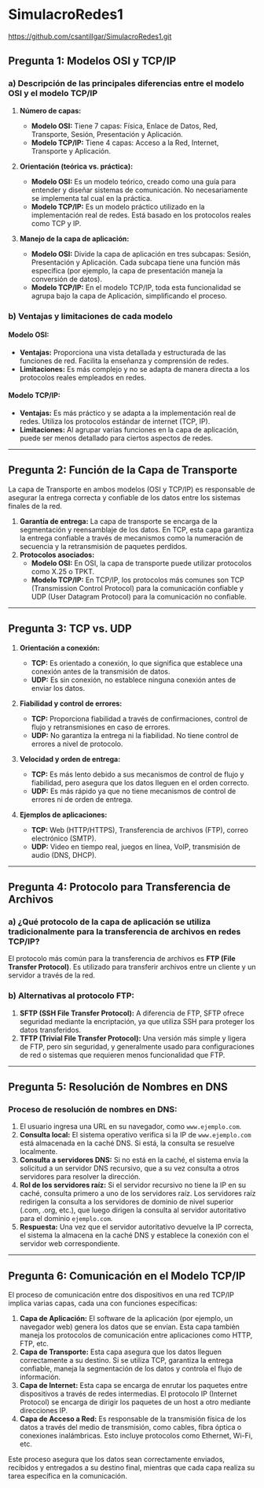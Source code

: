 # SimulacroRedes1
https://github.com/csantillgar/SimulacroRedes1.git
## Pregunta 1: Modelos OSI y TCP/IP

### a) Descripción de las principales diferencias entre el modelo OSI y el modelo TCP/IP

1. **Número de capas:**
   - **Modelo OSI:** Tiene 7 capas: Física, Enlace de Datos, Red, Transporte, Sesión, Presentación y Aplicación.
   - **Modelo TCP/IP:** Tiene 4 capas: Acceso a la Red, Internet, Transporte y Aplicación.

2. **Orientación (teórica vs. práctica):**
   - **Modelo OSI:** Es un modelo teórico, creado como una guía para entender y diseñar sistemas de comunicación. No necesariamente se implementa tal cual en la práctica.
   - **Modelo TCP/IP:** Es un modelo práctico utilizado en la implementación real de redes. Está basado en los protocolos reales como TCP y IP.

3. **Manejo de la capa de aplicación:**
   - **Modelo OSI:** Divide la capa de aplicación en tres subcapas: Sesión, Presentación y Aplicación. Cada subcapa tiene una función más específica (por ejemplo, la capa de presentación maneja la conversión de datos).
   - **Modelo TCP/IP:** En el modelo TCP/IP, toda esta funcionalidad se agrupa bajo la capa de Aplicación, simplificando el proceso.

### b) Ventajas y limitaciones de cada modelo

#### Modelo OSI:
- **Ventajas:** Proporciona una vista detallada y estructurada de las funciones de red. Facilita la enseñanza y comprensión de redes.
- **Limitaciones:** Es más complejo y no se adapta de manera directa a los protocolos reales empleados en redes.

#### Modelo TCP/IP:
- **Ventajas:** Es más práctico y se adapta a la implementación real de redes. Utiliza los protocolos estándar de internet (TCP, IP).
- **Limitaciones:** Al agrupar varias funciones en la capa de aplicación, puede ser menos detallado para ciertos aspectos de redes.

---

## Pregunta 2: Función de la Capa de Transporte

La capa de Transporte en ambos modelos (OSI y TCP/IP) es responsable de asegurar la entrega correcta y confiable de los datos entre los sistemas finales de la red.

1. **Garantía de entrega:** La capa de transporte se encarga de la segmentación y reensamblaje de los datos. En TCP, esta capa garantiza la entrega confiable a través de mecanismos como la numeración de secuencia y la retransmisión de paquetes perdidos.
2. **Protocolos asociados:**
   - **Modelo OSI:** En OSI, la capa de transporte puede utilizar protocolos como X.25 o TPKT.
   - **Modelo TCP/IP:** En TCP/IP, los protocolos más comunes son TCP (Transmission Control Protocol) para la comunicación confiable y UDP (User Datagram Protocol) para la comunicación no confiable.

---

## Pregunta 3: TCP vs. UDP

1. **Orientación a conexión:**
   - **TCP:** Es orientado a conexión, lo que significa que establece una conexión antes de la transmisión de datos.
   - **UDP:** Es sin conexión, no establece ninguna conexión antes de enviar los datos.

2. **Fiabilidad y control de errores:**
   - **TCP:** Proporciona fiabilidad a través de confirmaciones, control de flujo y retransmisiones en caso de errores.
   - **UDP:** No garantiza la entrega ni la fiabilidad. No tiene control de errores a nivel de protocolo.

3. **Velocidad y orden de entrega:**
   - **TCP:** Es más lento debido a sus mecanismos de control de flujo y fiabilidad, pero asegura que los datos lleguen en el orden correcto.
   - **UDP:** Es más rápido ya que no tiene mecanismos de control de errores ni de orden de entrega.

4. **Ejemplos de aplicaciones:**
   - **TCP:** Web (HTTP/HTTPS), Transferencia de archivos (FTP), correo electrónico (SMTP).
   - **UDP:** Video en tiempo real, juegos en línea, VoIP, transmisión de audio (DNS, DHCP).

---

## Pregunta 4: Protocolo para Transferencia de Archivos

### a) ¿Qué protocolo de la capa de aplicación se utiliza tradicionalmente para la transferencia de archivos en redes TCP/IP?

El protocolo más común para la transferencia de archivos es **FTP (File Transfer Protocol)**. Es utilizado para transferir archivos entre un cliente y un servidor a través de la red.

### b) Alternativas al protocolo FTP:

1. **SFTP (SSH File Transfer Protocol):** A diferencia de FTP, SFTP ofrece seguridad mediante la encriptación, ya que utiliza SSH para proteger los datos transferidos.
2. **TFTP (Trivial File Transfer Protocol):** Una versión más simple y ligera de FTP, pero sin seguridad, y generalmente usado para configuraciones de red o sistemas que requieren menos funcionalidad que FTP.

---

## Pregunta 5: Resolución de Nombres en DNS

### Proceso de resolución de nombres en DNS:

1. El usuario ingresa una URL en su navegador, como `www.ejemplo.com`.
2. **Consulta local:** El sistema operativo verifica si la IP de `www.ejemplo.com` está almacenada en la caché DNS. Si está, la consulta se resuelve localmente.
3. **Consulta a servidores DNS:** Si no está en la caché, el sistema envía la solicitud a un servidor DNS recursivo, que a su vez consulta a otros servidores para resolver la dirección.
4. **Rol de los servidores raíz:** Si el servidor recursivo no tiene la IP en su caché, consulta primero a uno de los servidores raíz. Los servidores raíz redirigen la consulta a los servidores de dominio de nivel superior (.com, .org, etc.), que luego dirigen la consulta al servidor autoritativo para el dominio `ejemplo.com`.
5. **Respuesta:** Una vez que el servidor autoritativo devuelve la IP correcta, el sistema la almacena en la caché DNS y establece la conexión con el servidor web correspondiente.

---

## Pregunta 6: Comunicación en el Modelo TCP/IP

El proceso de comunicación entre dos dispositivos en una red TCP/IP implica varias capas, cada una con funciones específicas:

1. **Capa de Aplicación:** El software de la aplicación (por ejemplo, un navegador web) genera los datos que se envían. Esta capa también maneja los protocolos de comunicación entre aplicaciones como HTTP, FTP, etc.
2. **Capa de Transporte:** Esta capa asegura que los datos lleguen correctamente a su destino. Si se utiliza TCP, garantiza la entrega confiable, maneja la segmentación de los datos y controla el flujo de información.
3. **Capa de Internet:** Esta capa se encarga de enrutar los paquetes entre dispositivos a través de redes intermedias. El protocolo IP (Internet Protocol) se encarga de dirigir los paquetes de un host a otro mediante direcciones IP.
4. **Capa de Acceso a Red:** Es responsable de la transmisión física de los datos a través del medio de transmisión, como cables, fibra óptica o conexiones inalámbricas. Esto incluye protocolos como Ethernet, Wi-Fi, etc.

Este proceso asegura que los datos sean correctamente enviados, recibidos y entregados a su destino final, mientras que cada capa realiza su tarea específica en la comunicación.

